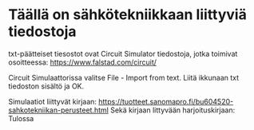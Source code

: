 # Täällä on sähkötekniikkaan liittyviä tiedostoja

txt-päätteiset tiesostot ovat Circuit Simulator tiedostoja, jotka toimivat osoitteessa: https://www.falstad.com/circuit/

Circuit Simulaattorissa valitse File - Import from text. Liitä ikkunaan txt tiedoston sisältö ja OK. 

Simulaatiot liittyvät kirjaan: https://tuotteet.sanomapro.fi/bu604520-sahkotekniikan-perusteet.html
Sekä kirjaan littyvään harjoituskirjaan: Tulossa

